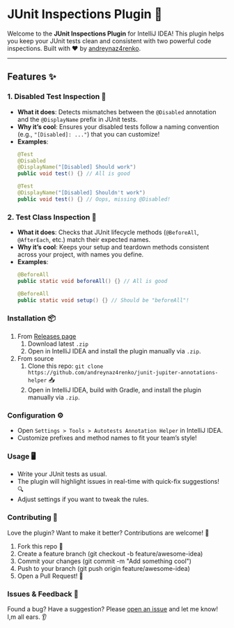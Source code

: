 # JUnit Inspections Plugin 🚀

Welcome to the **JUnit Inspections Plugin** for IntelliJ IDEA! This plugin helps you keep your JUnit tests clean and
consistent with two powerful code inspections. Built with ❤️ by [andreynaz4renko](https://github.com/andreynaz4renko).

---

## Features ✨

### 1. Disabled Test Inspection 🛑

- **What it does**: Detects mismatches between the `@Disabled` annotation and the `@DisplayName` prefix in JUnit tests.
- **Why it’s cool**: Ensures your disabled tests follow a naming convention (e.g., `"[Disabled]: ..."`) that you can
  customize!
- **Examples**:
  ```java
  @Test
  @Disabled
  @DisplayName("[Disabled] Should work")
  public void test() {} // All is good
  ```
  ```java
  @Test
  @DisplayName("[Disabled] Shouldn't work")
  public void test() {} // Oops, missing @Disabled!
  ```

### 2. Test Class Inspection 🧪

- **What it does**: Checks that JUnit lifecycle methods (`@BeforeAll`, `@AfterEach`, etc.) match their expected names.
- **Why it’s cool**: Keeps your setup and teardown methods consistent across your project, with names you define.
- **Examples**:
  ```java
  @BeforeAll
  public static void beforeAll() {} // All is good
  ```
  ```java
  @BeforeAll
  public static void setup() {} // Should be "beforeAll"!
  ```

### Installation 📦

1. From [Releases page](https://github.com/andreynaz4renko)
    1. Download latest `.zip`
    2. Open in IntelliJ IDEA and install the plugin manually via `.zip`.
2. From source
    1. Clone this repo: `git clone https://github.com/andreynaz4renko/junit-jupiter-annotations-helper` 📥
    2. Open in IntelliJ IDEA, build with Gradle, and install the plugin manually via `.zip`.

### Configuration ⚙️

- Open `Settings > Tools > Autotests Annotation Helper` in IntelliJ IDEA.
- Customize prefixes and method names to fit your team’s style!

### Usage 🖥️

- Write your JUnit tests as usual.
- The plugin will highlight issues in real-time with quick-fix suggestions! 🔍
- Adjust settings if you want to tweak the rules.

### Contributing 🤝

Love the plugin? Want to make it better? Contributions are welcome! 🌟

1. Fork this repo 🍴
2. Create a feature branch (git checkout -b feature/awesome-idea)
3. Commit your changes (git commit -m "Add something cool")
4. Push to your branch (git push origin feature/awesome-idea)
5. Open a Pull Request! 🙌

### Issues & Feedback 🐛

Found a bug? Have a suggestion?
Please [open an issue](https://github.com/andreynaz4renko/junit-jupiter-annotations-helper/issues/new) and let me know!
I,m all ears. 👂


